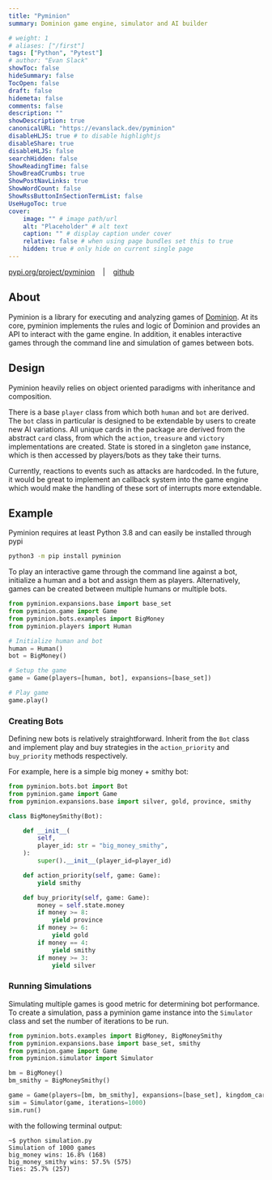```yaml
---
title: "Pyminion"
summary: Dominion game engine, simulator and AI builder

# weight: 1
# aliases: ["/first"]
tags: ["Python", "Pytest"]
# author: "Evan Slack"
showToc: false
hideSummary: false
TocOpen: false
draft: false
hidemeta: false
comments: false
description: ""
showDescription: true
canonicalURL: "https://evanslack.dev/pyminion"
disableHLJS: true # to disable highlightjs
disableShare: true
disableHLJS: false
searchHidden: false
ShowReadingTime: false
ShowBreadCrumbs: true
ShowPostNavLinks: true
ShowWordCount: false
ShowRssButtonInSectionTermList: false
UseHugoToc: true
cover:
    image: "" # image path/url
    alt: "Placeholder" # alt text
    caption: "" # display caption under cover
    relative: false # when using page bundles set this to true
    hidden: true # only hide on current single page
---
```

[pypi.org/project/pyminion](https://pypi.org/project/pyminion/)
&nbsp;&nbsp;&nbsp;|&nbsp;&nbsp;&nbsp;
[github](https://github.com/evanofslack/pyminion)

## About

Pyminion is a library for executing and analyzing games of [Dominion](https://www.riograndegames.com/games/dominion/). At its core, pyminion implements the rules and logic of Dominion and provides an API to interact with the game engine. In addition, it enables interactive games through the command line and simulation of games between bots.

## Design

Pyminion heavily relies on object oriented paradigms with inheritance and composition. 

There is a base `player` class from which both `human` and `bot` are derived. The `bot` class in particular is designed to be extendable by users to create new AI variations. All unique cards in the package are derived from the abstract `card` class, from which the `action`, `treasure` and `victory` implementations are created. State is stored in a singleton `game` instance, which is then accessed by players/bots as they take their turns. 

Currently, reactions to events such as attacks are hardcoded. In the future, it would be great to implement an callback system into the game engine which would make the handling of these sort of interrupts more extendable. 




## Example

Pyminion requires at least Python 3.8 and can easily be installed through pypi

```bash
python3 -m pip install pyminion
```

To play an interactive game through the command line against a bot, initialize a human and a bot and assign them as players. Alternatively, games can be created between multiple humans or multiple bots. 

```python
from pyminion.expansions.base import base_set 
from pyminion.game import Game
from pyminion.bots.examples import BigMoney
from pyminion.players import Human

# Initialize human and bot
human = Human()
bot = BigMoney()

# Setup the game
game = Game(players=[human, bot], expansions=[base_set])

# Play game
game.play()

```
### Creating Bots

Defining new bots is relatively straightforward. Inherit from the `Bot` class and implement play and buy strategies in the `action_priority` and `buy_priority` methods respectively.

For example, here is a simple big money + smithy bot:

```python
from pyminion.bots.bot import Bot
from pyminion.game import Game
from pyminion.expansions.base import silver, gold, province, smithy

class BigMoneySmithy(Bot):

    def __init__(
        self,
        player_id: str = "big_money_smithy",
    ):
        super().__init__(player_id=player_id)

    def action_priority(self, game: Game):
        yield smithy

    def buy_priority(self, game: Game):
        money = self.state.money
        if money >= 8:
            yield province
        if money >= 6:
            yield gold
        if money == 4:
            yield smithy
        if money >= 3:
            yield silver
```

### Running Simulations

Simulating multiple games is good metric for determining bot performance. To create a simulation, pass a pyminion game instance into the `Simulator` class and set the number of iterations to be run. 

```python
from pyminion.bots.examples import BigMoney, BigMoneySmithy
from pyminion.expansions.base import base_set, smithy
from pyminion.game import Game
from pyminion.simulator import Simulator

bm = BigMoney()
bm_smithy = BigMoneySmithy()

game = Game(players=[bm, bm_smithy], expansions=[base_set], kingdom_cards=[smithy])
sim = Simulator(game, iterations=1000)
sim.run()
```

with the following terminal output: 
```console
~$ python simulation.py
Simulation of 1000 games
big_money wins: 16.8% (168)
big_money_smithy wins: 57.5% (575)
Ties: 25.7% (257)
```
